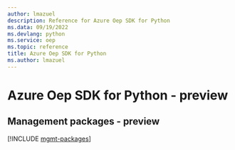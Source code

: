 ```yaml
---
author: lmazuel
description: Reference for Azure Oep SDK for Python
ms.data: 09/19/2022
ms.devlang: python
ms.service: oep
ms.topic: reference
title: Azure Oep SDK for Python
ms.author: lmazuel
---
```

# Azure Oep SDK for Python - preview

## Management packages - preview
[!INCLUDE [mgmt-packages](oep-mgmt-index.md)]
